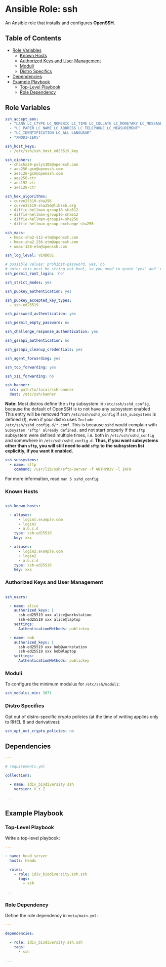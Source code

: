 Ansible Role: ssh
=================

An Ansible role that installs and configures **OpenSSH**.

Table of Contents
-----------------

<!-- toc -->

- [Role Variables](#role-variables)
  * [Known Hosts](#known-hosts)
  * [Authorized Keys and User Management](#authorized-keys-and-user-management)
  * [Moduli](#moduli)
  * [Distro Specifics](#distro-specifics)
- [Dependencies](#dependencies)
- [Example Playbook](#example-playbook)
  * [Top-Level Playbook](#top-level-playbook)
  * [Role Dependency](#role-dependency)

<!-- tocstop -->

Role Variables
--------------

```yml
ssh_accept_env:
  - "LANG LC_CTYPE LC_NUMERIC LC_TIME LC_COLLATE LC_MONETARY LC_MESSAGES"
  - "LC_PAPER LC_NAME LC_ADDRESS LC_TELEPHONE LC_MEASUREMENT"
  - "LC_IDENTIFICATION LC_ALL LANGUAGE"
  - "XMODIFIERS"

ssh_host_keys:
  - /etc/ssh/ssh_host_ed25519_key

ssh_ciphers:
  - chacha20-poly1305@openssh.com
  - aes256-gcm@openssh.com
  - aes128-gcm@openssh.com
  - aes256-ctr
  - aes192-ctr
  - aes128-ctr

ssh_kex_algorithms:
  - curve25519-sha256
  - curve25519-sha256@libssh.org
  - diffie-hellman-group18-sha512
  - diffie-hellman-group16-sha512
  - diffie-hellman-group14-sha256
  - diffie-hellman-group-exchange-sha256

ssh_macs:
  - hmac-sha2-512-etm@openssh.com
  - hmac-sha2-256-etm@openssh.com
  - umac-128-etm@openssh.com

ssh_log_level: VERBOSE

# possible values: prohibit-password, yes, no
# note: this must be string not bool, so you need to quote 'yes' and 'no'
ssh_permit_root_login: 'no'

ssh_strict_modes: yes

ssh_pubkey_authentication: yes

ssh_pubkey_accepted_key_types:
  - ssh-ed25519

ssh_password_authentication: yes

ssh_permit_empty_password: no

ssh_challenge_response_authentication: yes

ssh_gssapi_authentication: no

ssh_gssapi_cleanup_credentials: yes

ssh_agent_forwarding: yes

ssh_tcp_forwarding: yes

ssh_x11_forwarding: no

ssh_banner:
  src: path/to/local/ssh-banner
  dest: /etc/ssh/banner
```

**Note:** Most distros define the `sftp` subsystem in `/etc/ssh/sshd_config`,
because the default of OpenSSH is to not have any subsystem enabled. This entry
will be removed from `/etc/ssh/sshd_config` if `ssh_subsystems` is defined
(**!**), even if your distro uses `Include /etc/ssh/sshd_config.d/*.conf`. This
is because `sshd` would complain with `Subsystem 'sftp' already defined.` and
not start properly if the `sftp` subsystem were defined multiple times, i.e.
both in `/etc/ssh/sshd_config` and somewhere in `/etc/ssh/sshd_config.d`.
**Thus, if you want subsystems other than `sftp`, you will still need to add
`sftp` to the subsystem list explicitly, if you want it enabled.**

```yml
ssh_subsystems:
  - name: sftp
    command: /usr/lib/ssh/sftp-server -f AUTHPRIV -l INFO
```

For more information, read `man 5 sshd_config`.

### Known Hosts

```yml

ssh_known_hosts:

  - aliases:
      - login1.example.com
      - login1
      - a.b.c.d
    type: ssh-ed25519
    key: xxx

  - aliases:
      - login2.example.com
      - login2
      - a.b.c.d
    type: ssh-ed25519
    key: xxx

```

### Authorized Keys and User Management

```yml

ssh_users:

  - name: alice
    authorized_keys: |
      ssh-ed25519 xxx alice@workstation
      ssh-ed25519 xxx alice@laptop
    settings:
      AuthenticationMethods: publickey

  - name: bob
    authorized_keys: |
      ssh-ed25519 xxx bob@workstation
      ssh-ed25519 xxx bob@laptop
    settings:
      AuthenticationMethods: publickey

```

### Moduli

To configure the minimum modulus for `/etc/ssh/moduli`:

```yml
ssh_modulus_min: 3071
```

### Distro Specifics

Opt out of distro-specific crypto policies (at the time of writing applies only
to RHEL 8 and derivatives):

```yml
ssh_opt_out_crypto_policies: no
```


Dependencies
------------

```yml
---

# requirements.yml

collections:

  - name: idiv_biodiversity.ssh
    version: X.Y.Z

...
```

Example Playbook
----------------

### Top-Level Playbook

Write a top-level playbook:

```yml
---

- name: head server
  hosts: heads

  roles:
    - role: idiv_biodiversity.ssh.ssh
      tags:
        - ssh

...
```

### Role Dependency

Define the role dependency in `meta/main.yml`:

```yml
---

dependencies:

  - role: idiv_biodiversity.ssh.ssh
    tags:
      - ssh

...
```
